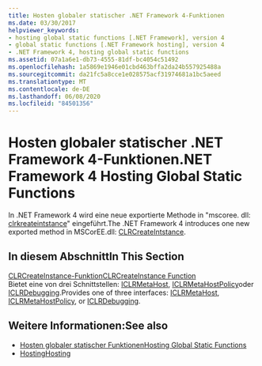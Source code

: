```yaml
---
title: Hosten globaler statischer .NET Framework 4-Funktionen
ms.date: 03/30/2017
helpviewer_keywords:
- hosting global static functions [.NET Framework], version 4
- global static functions [.NET Framework hosting], version 4
- .NET Framework 4, hosting global static functions
ms.assetid: 07a1a6e1-db73-4555-81df-bc4054c51492
ms.openlocfilehash: 1a5869e1946e01cbd463bffa2da24b557925488a
ms.sourcegitcommit: da21fc5a8cce1e028575acf31974681a1bc5aeed
ms.translationtype: MT
ms.contentlocale: de-DE
ms.lasthandoff: 06/08/2020
ms.locfileid: "84501356"
---
```

# <a name="net-framework-4-hosting-global-static-functions"></a><span data-ttu-id="b083c-102">Hosten globaler statischer .NET Framework 4-Funktionen</span><span class="sxs-lookup"><span data-stu-id="b083c-102">.NET Framework 4 Hosting Global Static Functions</span></span>
<span data-ttu-id="b083c-103">In .NET Framework 4 wird eine neue exportierte Methode in "mscoree. dll: [clrkreateintstance](clrcreateinstance-function.md)" eingeführt.</span><span class="sxs-lookup"><span data-stu-id="b083c-103">The .NET Framework 4 introduces one new exported method in MSCorEE.dll: [CLRCreateIntstance](clrcreateinstance-function.md).</span></span>  
  
## <a name="in-this-section"></a><span data-ttu-id="b083c-104">In diesem Abschnitt</span><span class="sxs-lookup"><span data-stu-id="b083c-104">In This Section</span></span>  
 [<span data-ttu-id="b083c-105">CLRCreateInstance-Funktion</span><span class="sxs-lookup"><span data-stu-id="b083c-105">CLRCreateInstance Function</span></span>](clrcreateinstance-function.md)  
 <span data-ttu-id="b083c-106">Bietet eine von drei Schnittstellen: [ICLRMetaHost](iclrmetahost-interface.md), [ICLRMetaHostPolicy](iclrmetahostpolicy-interface.md)oder [ICLRDebugging](../debugging/iclrdebugging-interface.md).</span><span class="sxs-lookup"><span data-stu-id="b083c-106">Provides one of three interfaces: [ICLRMetaHost](iclrmetahost-interface.md), [ICLRMetaHostPolicy](iclrmetahostpolicy-interface.md), or [ICLRDebugging](../debugging/iclrdebugging-interface.md).</span></span>  
  
## <a name="see-also"></a><span data-ttu-id="b083c-107">Weitere Informationen:</span><span class="sxs-lookup"><span data-stu-id="b083c-107">See also</span></span>

- [<span data-ttu-id="b083c-108">Hosten globaler statischer Funktionen</span><span class="sxs-lookup"><span data-stu-id="b083c-108">Hosting Global Static Functions</span></span>](hosting-global-static-functions.md)
- [<span data-ttu-id="b083c-109">Hosting</span><span class="sxs-lookup"><span data-stu-id="b083c-109">Hosting</span></span>](index.md)
